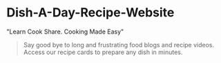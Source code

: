 # Dish-A-Day-Recipe-Website

"Learn Cook Share. Cooking Made Easy"

> Say good bye to long and frustrating food blogs and recipe videos.<br>Access our recipe cards to prepare any dish in minutes.


